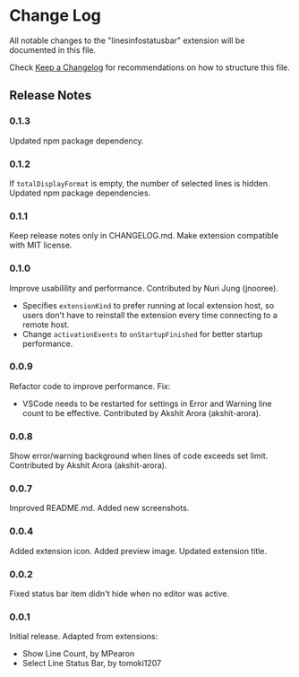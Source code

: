 # Change Log
All notable changes to the "linesinfostatusbar" extension will be documented in this file.

Check [Keep a Changelog](http://keepachangelog.com/) for recommendations on how to structure this file.

## Release Notes

### 0.1.3
Updated npm package dependency.

### 0.1.2
If `totalDisplayFormat` is empty, the number of selected lines is hidden.
Updated npm package dependencies.

### 0.1.1
Keep release notes only in CHANGELOG.md.
Make extension compatible with MIT license.

### 0.1.0
Improve usabilility and performance. Contributed by Nuri Jung (jnooree).
- Specifies `extensionKind` to prefer running at local extension host, so users don't have to reinstall the extension every time connecting to a remote host.
- Change `activationEvents` to `onStartupFinished` for better startup performance.

### 0.0.9
Refactor code to improve performance.
Fix:
- VSCode needs to be restarted for settings in Error and Warning line count to be effective. Contributed by Akshit Arora (akshit-arora).

### 0.0.8
Show error/warning background when lines of code exceeds set limit. Contributed by Akshit Arora (akshit-arora).

### 0.0.7
Improved README.md.
Added new screenshots.

### 0.0.4
Added extension icon.
Added preview image.
Updated extension title.

### 0.0.2 
Fixed status bar item didn't hide when no editor was active.

### 0.0.1
Initial release.
Adapted from extensions:
- Show Line Count, by MPearon
- Select Line Status Bar, by tomoki1207
